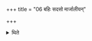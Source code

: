 +++
title = "06 बहिः सदसो मार्जालीयन्"

+++

<details><summary>थिते</summary>

बहिः सदसो मार्जालीयं दक्षिणे वेद्यन्ते दक्षिणतः सञ्चरं शिष्ट्वा सममाग्नीध्रीयेण ६
</details>
